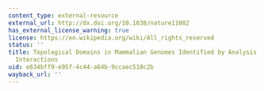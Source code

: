```yaml
---
content_type: external-resource
external_url: http://dx.doi.org/10.1038/nature11082
has_external_license_warning: true
license: https://en.wikipedia.org/wiki/All_rights_reserved
status: ''
title: Topological Domains in Mammalian Genomes Identified by Analysis of Chromatin
  Interactions
uid: e634bff9-e95f-4c44-a64b-9ccaec510c2b
wayback_url: ''
---
```

